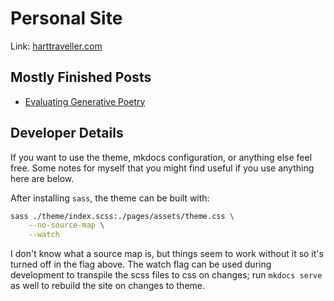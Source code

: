 # Personal Site

Link: [harttraveller.com](https://harttraveller.com)

## Mostly Finished Posts

- [Evaluating Generative Poetry](./pages/posts/evaluating-generative-poetry.md)

## Developer Details

If you want to use the theme, mkdocs configuration, or anything else feel free. Some notes for myself that you might find useful if you use anything here are below.

After installing `sass`, the theme can be built with:

```sh
sass ./theme/index.scss:./pages/assets/theme.css \
    --no-source-map \
    --watch
```

I don't know what a source map is, but things seem to work without it so it's turned off in the flag above. The watch flag can be used during development to transpile the scss files to css on changes; run `mkdocs serve` as well to rebuild the site on changes to theme.